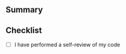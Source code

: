 ## Summary
<!-- Describe the changes in this PR -->

## Checklist
- [ ] I have performed a self-review of my code
